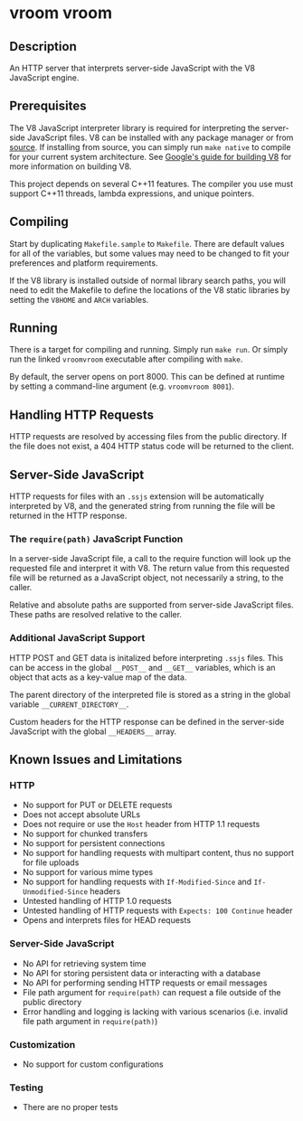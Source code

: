 # vroom vroom

## Description

An HTTP server that interprets server-side JavaScript with the V8 JavaScript engine.

## Prerequisites

The V8 JavaScript interpreter library is required for interpreting the server-side JavaScript files. V8 can be installed with any package manager or from [source](https://developers.google.com/v8/build). If installing from source, you can simply run `make native` to compile for your current system architecture. See [Google's guide for building V8](http://code.google.com/p/v8/wiki/BuildingWithGYP) for more information on building V8.

This project depends on several C++11 features. The compiler you use must support C++11 threads, lambda expressions, and unique pointers.

## Compiling

Start by duplicating `Makefile.sample` to `Makefile`. There are default values for all of the variables, but some values may need to be changed to fit your preferences and platform requirements.

If the V8 library is installed outside of normal library search paths, you will need to edit the Makefile to define the locations of the V8 static libraries by setting the `V8HOME` and `ARCH` variables.

## Running

There is a target for compiling and running. Simply run `make run`. Or simply run the linked `vroomvroom` executable after compiling with `make`.

By default, the server opens on port 8000. This can be defined at runtime by setting a command-line argument (e.g. `vroomvroom 8001`).

## Handling HTTP Requests

HTTP requests are resolved by accessing files from the public directory. If the file does not exist, a 404 HTTP status code will be returned to the client.

## Server-Side JavaScript

HTTP requests for files with an `.ssjs` extension will be automatically interpreted by V8, and the generated string from running the file will be returned in the HTTP response.

### The `require(path)` JavaScript Function

In a server-side JavaScript file, a call to the require function will look up the requested file and interpret it with V8. The return value from this requested file will be returned as a JavaScript object, not necessarily a string, to the caller.

Relative and absolute paths are supported from server-side JavaScript files. These paths are resolved relative to the caller.

### Additional JavaScript Support

HTTP POST and GET data is initalized before interpreting `.ssjs` files. This can be access in the global `__POST__` and `__GET__` variables, which is an object that acts as a key-value map of the data.

The parent directory of the interpreted file is stored as a string in the global variable `__CURRENT_DIRECTORY__`.

Custom headers for the HTTP response can be defined in the server-side JavaScript with the global `__HEADERS__` array.

## Known Issues and Limitations

### HTTP

- No support for PUT or DELETE requests
- Does not accept absolute URLs
- Does not require or use the `Host` header from HTTP 1.1 requests
- No support for chunked transfers
- No support for persistent connections
- No support for handling requests with multipart content, thus no support for file uploads
- No support for various mime types
- No support for handling requests with `If-Modified-Since` and `If-Unmodified-Since` headers
- Untested handling of HTTP 1.0 requests
- Untested handling of HTTP requests with `Expects: 100 Continue` header
- Opens and interprets files for HEAD requests

### Server-Side JavaScript

- No API for retrieving system time
- No API for storing persistent data or interacting with a database
- No API for performing sending HTTP requests or email messages
- File path argument for `require(path)` can request a file outside of the public directory
- Error handling and logging is lacking with various scenarios (i.e. invalid file path argument in `require(path)`)

### Customization

- No support for custom configurations

### Testing

- There are no proper tests
